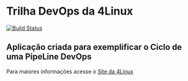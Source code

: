 # Trilha DevOps da 4Linux

<!-- Altere a Flag abaixo com sua URL do Travis -->
[![Build Status](https://travis-ci.org/roderlei/DevOpsLab-HelloWorld.svg?branch=master)](https://travis-ci.org/roderlei/DevOpsLab-HelloWorld)

## Aplicação criada para exemplificar o Ciclo de uma PipeLine DevOps


Para maiores informações acesse o [Site da 4Linux](https://www.4linux.com.br/cursos/devops)
